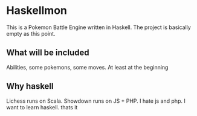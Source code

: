 # Haskellmon

This is a Pokemon Battle Engine written in Haskell. The project is basically empty as this point.

## What will be included
Abilities, some pokemons, some moves. At least at the beginning

## Why haskell
Lichess runs on Scala. Showdown runs on JS + PHP. I hate js and php. I want to learn haskell. thats it
